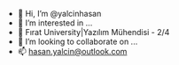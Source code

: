 - 👋 Hi, I’m @yalcinhasan
- 👀 I’m interested in ...
- 🌱  Fırat University|Yazılım Mühendisi - 2/4
-  💞️ I’m looking to collaborate on ...
- 📫  hasan.yalcin@outlook.com
<!---
yalcinhasan/yalcinhasan is a ✨ special ✨ repository because its `README.md` (this file) appears on your GitHub profile.
You can click the Preview link to take a look at your changes.
--->
